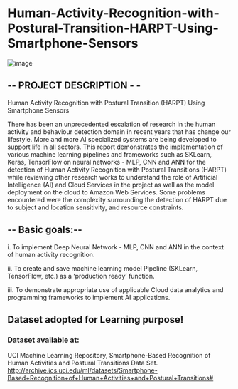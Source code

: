 # Human-Activity-Recognition-with-Postural-Transition-HARPT-Using-Smartphone-Sensors
![image](https://user-images.githubusercontent.com/116933114/230591849-542b8735-7409-4f6e-bbde-cb18a11aa8cd.png)


## -- PROJECT DESCRIPTION - -

Human Activity Recognition with Postural Transition (HARPT) Using Smartphone Sensors

There has been an unprecedented escalation of research in the human activity and behaviour detection domain in recent years that has change our lifestyle. More and more AI specialized systems are being developed to support life in all sectors. This report demonstrates the implementation of various machine learning pipelines and frameworks such as SKLearn, Keras, TensorFlow on neural networks - MLP, CNN and ANN for the detection of Human Activity Recognition with Postural Transitions (HARPT) while reviewing other research works to understand the role of Artificial Intelligence (AI) and Cloud Services in the project as well as the model deployment on the cloud to Amazon Web Services. Some problems encountered were the complexity surrounding the detection of HARPT due to subject and location sensitivity, and resource constraints.


## -- Basic goals:--

i.	To implement Deep Neural Network - MLP, CNN and ANN in the context of human activity recognition. 

ii.	To create and save machine learning model Pipeline (SKLearn, TensorFlow, etc.) as a ‘production ready’ function. 

iii.	To demonstrate appropriate use of applicable Cloud data analytics and programming frameworks to implement AI applications. 


## Dataset adopted for Learning purpose!


### Dataset available at: 

UCI Machine Learning Repository, 
Smartphone-Based Recognition of Human Activities and Postural Transitions Data Set. 
http://archive.ics.uci.edu/ml/datasets/Smartphone-Based+Recognition+of+Human+Activities+and+Postural+Transitions#
